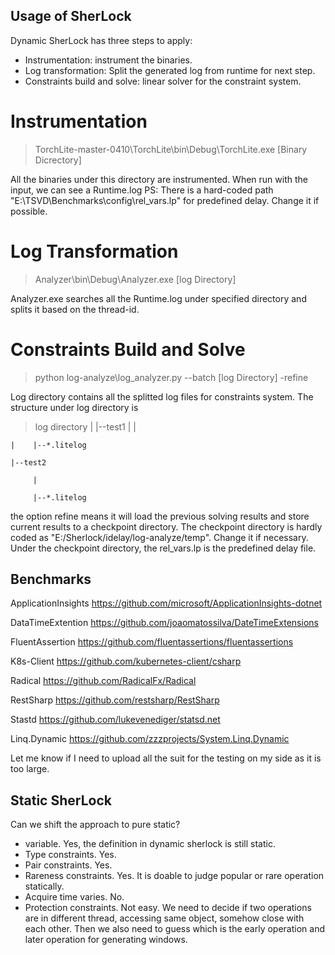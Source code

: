 ## Usage of SherLock
Dynamic SherLock has three steps to apply:
- Instrumentation: instrument the binaries.
- Log transformation: Split the generated log from runtime for next step.
- Constraints build and solve: linear solver for the constraint system.

# Instrumentation
> TorchLite-master-0410\TorchLite\bin\Debug\TorchLite.exe [Binary Dicrectory]

All the binaries under this directory are instrumented. When run with the input, we can see a Runtime.log
PS: There is a hard-coded path "E:\TSVD\Benchmarks\config\rel_vars.lp" for predefined delay. Change it if possible.

# Log Transformation
> Analyzer\bin\Debug\Analyzer.exe [log Directory]

Analyzer.exe searches all the Runtime.log under specified directory and splits it based on the thread-id. 

# Constraints Build and Solve
> python log-analyze\log_analyzer.py --batch [log Directory] -refine

Log directory contains all the splitted log files for constraints system. The structure under log directory is 

>log directory
>	|
>	|--test1
>	|    |
	
	|    |--*.litelog
		
	|--test2
	
	     |
	     
	     |--*.litelog

the option refine means it will load the previous solving results and store current results to a checkpoint directory. The checkpoint directory is hardly coded as "E:/Sherlock/idelay/log-analyze/temp". Change it if necessary.
Under the checkpoint directory, the rel_vars.lp is the predefined delay file.

## Benchmarks
ApplicationInsights https://github.com/microsoft/ApplicationInsights-dotnet

DataTimeExtention https://github.com/joaomatossilva/DateTimeExtensions

FluentAssertion https://github.com/fluentassertions/fluentassertions

K8s-Client https://github.com/kubernetes-client/csharp

Radical https://github.com/RadicalFx/Radical

RestSharp https://github.com/restsharp/RestSharp

Stastd https://github.com/lukevenediger/statsd.net

Linq.Dynamic https://github.com/zzzprojects/System.Linq.Dynamic

Let me know if I need to upload all the suit for the testing on my side as it is too large.


## Static SherLock
Can we shift the approach to pure static? 
- variable. Yes, the definition in dynamic sherlock is still static.
- Type constraints. Yes.
- Pair constraints. Yes.
- Rareness constraints. Yes. It is doable to judge popular or rare operation statically.
- Acquire time varies. No.
- Protection constraints. Not easy. We need to decide if two operations are in different thread, accessing same object, somehow close with each other. Then we also need to guess which is the early operation and later operation for generating windows.
